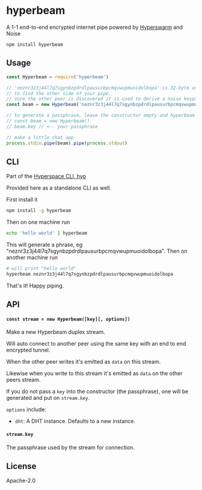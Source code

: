 # hyperbeam

A 1-1 end-to-end encrypted internet pipe powered by [Hyperswarm](https://github.com/holepunchto/hyperswarm) and Noise

```
npm install hyperbeam
```

## Usage

``` js
const Hyperbeam = require('hyperbeam')

// 'neznr3z3j44l7q7sgynbzpdrdlpausurbpcmqvwupmuoidolbopa' is 32-byte unique passphrase
// to find the other side of your pipe.
// once the other peer is discovered it is used to derive a noise keypair as well.
const beam = new Hyperbeam('neznr3z3j44l7q7sgynbzpdrdlpausurbpcmqvwupmuoidolbopa')

// to generate a passphrase, leave the constructor empty and hyperbeam will generate one for you
// const beam = new Hyperbeam()
// beam.key // <-- your passphrase

// make a little chat app
process.stdin.pipe(beam).pipe(process.stdout)
```

## CLI

Part of the [Hyperspace CLI, hyp](https://github.com/hypercore-protocol/cli)

Provided here as a standalone CLI as well.

First install it

```sh
npm install -g hyperbeam
```

Then on one machine run

```sh
echo 'hello world' | hyperbeam
```

This will generate a phrase, eg "neznr3z3j44l7q7sgynbzpdrdlpausurbpcmqvwupmuoidolbopa". Then on another machine run

```sh
# will print "hello world"
hyperbeam neznr3z3j44l7q7sgynbzpdrdlpausurbpcmqvwupmuoidolbopa
```

That's it! Happy piping.

## API

#### `const stream = new Hyperbeam([key][, options])`

Make a new Hyperbeam duplex stream.
 
Will auto connect to another peer using the same key with an end to end encrypted tunnel.

When the other peer writes it's emitted as `data` on this stream.

Likewise when you write to this stream it's emitted as `data` on the other peers stream.

If you do not pass a `key` into the constructor (the passphrase), one will be generated and put on `stream.key`.

`options` include:

- `dht`: A DHT instance. Defaults to a new instance.

#### `stream.key`

The passphrase used by the stream for connection.

## License

Apache-2.0
